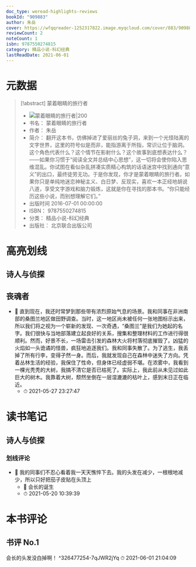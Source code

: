 ```yaml
---
doc_type: weread-highlights-reviews
bookId: "909883"
author: 朱岳
cover: https://wfqqreader-1252317822.image.myqcloud.com/cover/883/909883/t7_909883.jpg
reviewCount: 2
noteCount: 1
isbn: 9787550274815
category: 精品小说-科幻经典
lastReadDate: 2021-06-01
---
```

# 元数据
> [!abstract] 蒙着眼睛的旅行者
> - ![ 蒙着眼睛的旅行者|200](https://wfqqreader-1252317822.image.myqcloud.com/cover/883/909883/t7_909883.jpg)
> - 书名： 蒙着眼睛的旅行者
> - 作者： 朱岳
> - 简介： 翻开这本书，仿佛掉进了爱丽丝的兔子洞，来到一个光怪陆离的文字世界，这里的符号似是而非，能指游离于所指，常识让位于脑洞。这个角色代表什么？这个情节在影射什么？这个故事到底想表达什么？——如果你习惯于“阅读全文并总结中心思想”，这一切将会使你陷入思维混乱。你试图在看似杂乱拼凑实质精心构筑的话语迷宫中找到通向“意义”的出口，最终徒劳无功。于是你发现，你才是蒙着眼睛的旅行者。如果你只是单纯地迷恋神秘主义、白日梦、反现实，喜欢一本正经地胡说八道，享受文字游戏和脑力锻炼，这就是你在寻找的那本书。“你只能经历这些小说，而别想理解它们。”
> - 出版时间 2016-07-01 00:00:00
> - ISBN： 9787550274815
> - 分类： 精品小说-科幻经典
> - 出版社： 北京联合出版公司

# 高亮划线

## 诗人与侦探

 
## 丧魂者


- 📌 直到现在，我还时常梦到那些带有浓烈原始气息的场景。我和同事在非洲南部的桑图兰地区做田野调查。当时，这一地区尚未被任何一张地图标示出来，所以我们将之视为一个崭新的发现、一次奇遇，“桑图兰”是我们为她起的名字。我们很快与当地部落建立起良好的关系，搜集和整理材料的工作进行得很顺利。然而，好景不长，一场雷击引发的森林大火将村落彻底摧毁了。凶猛的火焰如一头诡谲的怪兽，疯狂地追逐我们。我和同事失散了。为了逃生，我丢掉了所有行李，变得孑然一身。而后，我就发现自己在森林中迷失了方向。凭着丛林生活的经验，我保住了性命，但身体已经虚弱不堪。在浓雾中，我看到一棵光秃秃的大树，我搞不清它是否已枯死了。实际上，我此前从未见过如此巨大的树木。我靠着大树，颓然坐倒在一层湿漉漉的枯叶上，感到末日正在临近。 
    - ⏱ 2021-05-27 23:27:47 
# 读书笔记

## 诗人与侦探

### 划线评论
- 📌 我的同事们不忍心看着我一天天憔悴下去。我的头发在减少，一根根地减少，所以只好把茄子皮贴在头顶上 
    - 💭 会长的诞生
    - ⏱ 2021-05-20 10:39:39
   
# 本书评论

## 书评 No.1 
会长的头发没白掉啊！ ^326477254-7qJWR2jYq
⏱ 2021-06-01 21:04:09
